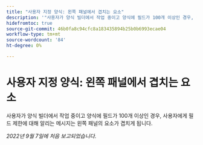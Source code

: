 ```yaml
---
title: "사용자 지정 양식: 왼쪽 패널에서 겹치는 요소"
description: '"사용자가 양식 빌더에서 작업 중이고 양식에 필드가 100개 이상인 경우, 필드 제한에 대해 사용자에게 알리는 메시지는 왼쪽 패널의 요소가 겹치게 됩니다.'
hidefromtoc: true
source-git-commit: 46b0fa8c94cfc8a183435894b25b0b6993ecae04
workflow-type: tm+mt
source-wordcount: '84'
ht-degree: 0%

---
```



# 사용자 지정 양식: 왼쪽 패널에서 겹치는 요소

사용자가 양식 빌더에서 작업 중이고 양식에 필드가 100개 이상인 경우, 사용자에게 필드 제한에 대해 알리는 메시지는 왼쪽 패널의 요소가 겹치게 됩니다.

_2022년 9월 7일에 처음 보고되었습니다._

